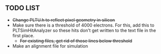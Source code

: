 ## TODO LIST

+ ~~Change PLTU.h to reflect pixel geometry in silicon~~
+ Make sure there is a threshold of 4000 electrons.  For this, add this to PLTSimHitAnalyzer so these hits don't get written to the text file in the first place.
    + ~~For existing files, get rid of those lines below threshold~~
+ Make an alignment file for simulation
